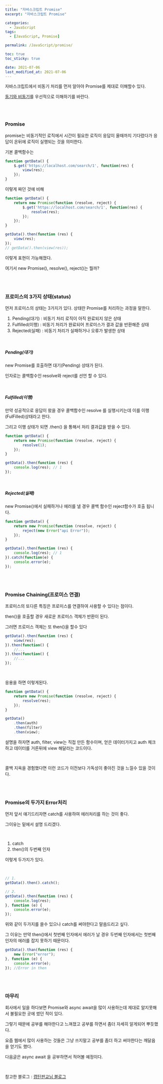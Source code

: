 ```yaml
---
title: "자바스크립트 Promise"
excerpt: "자바스크립트 Promise"

categories:
  - JavaScript
tags:
  - [JavaScript, Promise]

permalink: /JavaScript/promise/

toc: true
toc_sticky: true

date: 2021-07-06
last_modified_at: 2021-07-06
---
```




자바스크립트에서 비동기 처리를 먼저 알아야 Promise를 제대로 이해할수 있다.

[동기와 비동기](https://pkt369.github.io/javascript/javaScript_%EB%8F%99%EA%B8%B0%EC%99%80%EB%B9%84%EB%8F%99%EA%B8%B0/)를 우선적으로 이해하기를 바란다.

<br>

<br>

<h3>Promise</h3>

promise는 비동기적인 로직에서 시간이 필요한 로직이 응답이 올때까지 기다렸다가 응답이 온뒤에 로직이 실행되는 것을 의미한다.

기본 콜백함수는

```javascript
function getData() {
    $.get('https://localhost.com/search/1', function(res) {
        view(res);
    });
}
```

이렇게 짜던 것에 비해

```javascript
function getData() {
    return new Promise(function (resolve, reject) {
		$.get('https://localhost.com/search/1', function(res) {
        	resolve(res);
	    });
    });
}

getData().then(function (res) {
    view(res);
});
// getData().then(view(res));
```



이렇게 표현이 가능해졌다.

여기서 new Promise(), resolve(), reject()는 뭘까?

<br>

<br>

<h3>프로미스의 3가지 상태(status)</h3>

먼저 프로미스의 상태는 3가지가 있다. 상태란 Promise를 처리하는 과정을 말한다.

1. Pending(대기) : 비동기 처리 로직이 아직 완료되지 않은 상태
2. Fulfilled(이행) : 비동기 처리가 완료되어 프로미스가 결과 값을 반환해준 상태
3. Rejected(실패) : 비동기 처리가 실패하거나 오류가 발생한 상태

<br>

<h5>Pending(대기)</h5>

new Promise를 호출하면 대기(Pending) 상태가 된다.

인자로는 콜백함수인 resolve와 reject를 선언 할 수 있다.

<br>

<h5>Fulfilled(이행)</h5>

만약 성공적으로 응답이 왔을 경우 콜백함수인 resolve 를 실행시키는데 이를 이행(FulFilled)상태라고 한다.

그리고 이행 상태가 되면 .then() 을 통해서 처리 결과값을 받을 수 있다.

```javascript
function getData() {
    return new Promise(function (resolve, reject) {
        resolve(1);
    });
}

getData().then(function (res) {
	console.log(res); // 1
});
```

<br>

<h5>Rejected(실패)</h5>

new Promise()에서 실패하거나 에러를 낼 경우 콜백 함수인 reject함수가 호출 됩니다.

```javascript
function getData() {
    return new Promise(function (resolve, reject) {
		reject(new Error("api Error"));
    });
}

getData().then(function (res) {
	console.log(res); // 1
}).catch(function(e) {
    console.error(e);
});
```

<br>

<br>



<h3>Promise Chaining(프로미스 연결)</h3>

프로미스의 또다른 특징은 프로미스를 연결하여 사용할 수 있다는 점이다.

then()을 호출할 경우 새로운 프로미스 객체가 반환이 된다. 

그러면 프로미스 객체는 또 then()을 할수 있다

```javascript
getData().then(function (res) {
	view(res);
}).then(function() {
    //...
}).then(function() {
    //...
});
```

<br>

응용을 하면 이렇게된다.

```javascript
function getData() {
    return new Promise(function (resolve, reject) {
		resolve(res);
    });
}

getData()
    .then(auth)
	.then(filter)
	.then(view);
```

설명을 하자면 auth, filter, view는 직접 만든 함수이며, 얻은 데이터가지고 auth 체크하고 데이터를 거른뒤에 view 해달라는 코드이다.

<br>

콜백 지옥을 경험했다면 이런 코드가 이전보다 가독성이 좋아진 것을 느낄수 있을 것이다.

<br>

<br>



<h3>Promise의 두가지 Error처리</h3>

먼저 앞서 얘기드리자면 catch를 사용하여 에러처리를 하는 것이 좋다.

그이유는 밑에서 설명 드리겠다.

<br>

1. catch
2. then()의 두번째 인자

이렇게 두가지가 있다.

<br>

```javascript
// 1.
getData().then().catch();

// 2.
getData().then(function (res) {
	console.log(res);
}, function (e) {
	console.error(e);
});
```

위와 같이 두가지를  쓸수 있으나 catch를 써야한다고 말씀드리고 싶다.

그 이유는 만약 then()에서 첫번째 인자에서 에러가 날 경우 두번째 인자에서는 첫번째 인자의 에러를 잡지 못하기 때문이다.

```javascript
getData().than(function (res) {
    new Error("error");
}, function (e) {
    console.error(e);
}); //Error in then
```

<br>

<br>

<h3>마무리</h3>

회사에서 일을 하다보면 Promise와 async await을 많이 사용하는데 제대로 알지못해서 불필요한 곳에 썼던 적이 있다.

그렇기 때문에 공부를 해야한다고 느껴졌고 공부를 하면서 좀더 자세히 알게되어 뿌듯했다.

요즘 웹에서 많이 사용하는 것들은 그냥 쓰지말고 공부를 좀더 하고 써야한다는 깨달음을 얻기도 했다.



다음글은 async await 을 공부하면서 적어볼 예정이다.

<br>

참고한 블로그 : [캡틴판교님 블로그](https://joshua1988.github.io/web-development/javascript/promise-for-beginners/)









